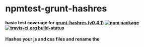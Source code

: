 # npmtest-grunt-hashres

#### basic test coverage for  [grunt-hashres (v0.4.1)](https://github.com/luismahou/grunt-hashres)  [![npm package](https://img.shields.io/npm/v/npmtest-grunt-hashres.svg?style=flat-square)](https://www.npmjs.org/package/npmtest-grunt-hashres) [![travis-ci.org build-status](https://api.travis-ci.org/npmtest/node-npmtest-grunt-hashres.svg)](https://travis-ci.org/npmtest/node-npmtest-grunt-hashres)

#### Hashes your js and css files and rename the <script> and <link> declarations that refer to them in your html/php/etc files.

[![NPM](https://nodei.co/npm/grunt-hashres.png?downloads=true&downloadRank=true&stars=true)](https://www.npmjs.com/package/grunt-hashres)

| git-branch : | [alpha](https://github.com/npmtest/node-npmtest-grunt-hashres/tree/alpha)|
|--:|:--|
| coverage : | [![istanbul-coverage](https://npmtest.github.io/node-npmtest-grunt-hashres/build/coverage.badge.svg)](https://npmtest.github.io/node-npmtest-grunt-hashres/build/coverage.html/index.html)|
| test-report : | [![test-report](https://npmtest.github.io/node-npmtest-grunt-hashres/build/test-report.badge.svg)](https://npmtest.github.io/node-npmtest-grunt-hashres/build/test-report.html)|
| build-artifacts : | [![build-artifacts](https://npmtest.github.io/node-npmtest-grunt-hashres/glyphicons_144_folder_open.png)](https://github.com/npmtest/node-npmtest-grunt-hashres/tree/gh-pages/build)|

- [https://npmtest.github.io/node-npmtest-grunt-hashres/build/coverage.html/index.html](https://npmtest.github.io/node-npmtest-grunt-hashres/build/coverage.html/index.html)

[![istanbul-coverage](https://npmtest.github.io/node-npmtest-grunt-hashres/build/screenCapture.buildCi.browser.%252Ftmp%252Fbuild%252Fcoverage.lib.html.png)](https://npmtest.github.io/node-npmtest-grunt-hashres/build/coverage.html/index.html)

- [https://npmtest.github.io/node-npmtest-grunt-hashres/build/test-report.html](https://npmtest.github.io/node-npmtest-grunt-hashres/build/test-report.html)

[![test-report](https://npmtest.github.io/node-npmtest-grunt-hashres/build/screenCapture.buildCi.browser.%252Ftmp%252Fbuild%252Ftest-report.html.png)](https://npmtest.github.io/node-npmtest-grunt-hashres/build/test-report.html)

- [https://npmdoc.github.io/node-npmdoc-grunt-hashres/build/apidoc.html](https://npmdoc.github.io/node-npmdoc-grunt-hashres/build/apidoc.html)

[![apidoc](https://npmdoc.github.io/node-npmdoc-grunt-hashres/build/screenCapture.buildCi.browser.%252Ftmp%252Fbuild%252Fapidoc.html.png)](https://npmdoc.github.io/node-npmdoc-grunt-hashres/build/apidoc.html)

![npmPackageListing](https://npmtest.github.io/node-npmtest-grunt-hashres/build/screenCapture.npmPackageListing.svg)

![npmPackageDependencyTree](https://npmtest.github.io/node-npmtest-grunt-hashres/build/screenCapture.npmPackageDependencyTree.svg)



# package.json

```json

{
    "author": {
        "name": "luismahou"
    },
    "bugs": {
        "url": "https://github.com/luismahou/grunt-hashres/issues"
    },
    "dependencies": {
        "wrench": "~1.4.2"
    },
    "description": "Hashes your js and css files and rename the <script> and <link> declarations that refer to them in your html/php/etc files.",
    "devDependencies": {
        "grunt": "0.4.1",
        "grunt-cli": "~0.1.6",
        "grunt-contrib-jshint": "~0.7",
        "grunt-vows": "0.3.1",
        "vows": "~0.7"
    },
    "directories": {},
    "dist": {
        "shasum": "73a5e8c76eb165402557218107d582f0a222548d",
        "tarball": "https://registry.npmjs.org/grunt-hashres/-/grunt-hashres-0.4.1.tgz"
    },
    "engines": {
        "node": ">= 0.8.0"
    },
    "homepage": "https://github.com/luismahou/grunt-hashres",
    "keywords": [
        "gruntplugin",
        "grunt",
        "revision",
        "rev",
        "hash"
    ],
    "licenses": [
        {
            "type": "MIT",
            "url": "https://github.com/luismahou/grunt-hashres/blob/master/LICENSE-MIT"
        }
    ],
    "main": "Gruntfile.js",
    "maintainers": [
        {
            "name": "luismahou"
        }
    ],
    "name": "grunt-hashres",
    "optionalDependencies": {},
    "repository": {
        "type": "git",
        "url": "git://github.com/luismahou/grunt-hashres.git"
    },
    "scripts": {
        "test": "node ./node_modules/vows/bin/vows --spec"
    },
    "version": "0.4.1"
}
```



# misc
- this document was created with [utility2](https://github.com/kaizhu256/node-utility2)
